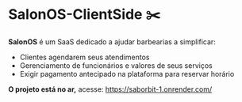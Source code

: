 # SalonOS-ClientSide ✂️

**SalonOS** é um SaaS dedicado a ajudar barbearias a simplificar:
 -  Clientes agendarem seus atendimentos
 -  Gerenciamento de funcionários e valores de seus serviços
 -  Exigir pagamento antecipado na plataforma para reservar horário

**O projeto está no ar,** acesse:  https://saborbit-1.onrender.com/

